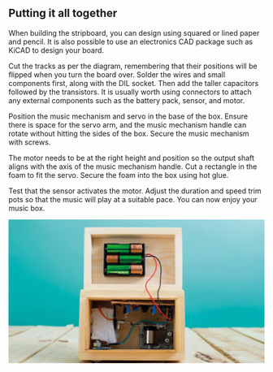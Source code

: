 ## Putting it all together

When building the stripboard, you can design using squared or lined paper and pencil. It is also possible to use an electronics CAD package such as KiCAD to design your board.

Cut the tracks as per the diagram, remembering that their positions will be flipped when you turn the board over. Solder the wires and small components first, along with the DIL socket. Then add the taller capacitors followed by the transistors. It is usually worth using connectors to attach any external components such as the battery pack, sensor, and motor.

Position the music mechanism and servo in the base of the box. Ensure there is space for the servo arm, and the music mechanism handle can rotate without hitting the sides of the box. Secure the music mechanism with screws.

The motor needs to be at the right height and position so the output shaft aligns with the axis of the music mechanism handle. Cut a rectangle in the foam to fit the servo. Secure the foam into the box using hot glue.

Test that the sensor activates the motor. Adjust the duration and speed trim pots so that the music will play at a suitable pace. You can now enjoy your music box.

![Complete box](images/banner.jpg)